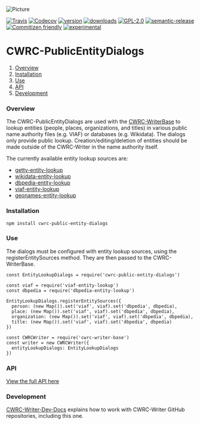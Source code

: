 ![Picture](http://cwrc.ca/logos/CWRC_logos_2016_versions/CWRCLogo-Horz-FullColour.png)

[![Travis](https://img.shields.io/travis/cwrc/CWRC-PublicEntityDialogs.svg)](https://travis-ci.org/cwrc/CWRC-PublicEntityDialogs)
[![Codecov](https://img.shields.io/codecov/c/github/cwrc/CWRC-PublicEntityDialogs.svg)](https://codecov.io/gh/cwrc/CWRC-PublicEntityDialogs)
[![version](https://img.shields.io/npm/v/cwrc-public-entity-dialogs.svg)](http://npm.im/cwrc-public-entity-dialogs)
[![downloads](https://img.shields.io/npm/dm/cwrc-public-entity-dialogs.svg)](http://npm-stat.com/charts.html?package=cwrc-public-entity-dialogs&from=2015-08-01)
[![GPL-2.0](https://img.shields.io/npm/l/cwrc-public-entity-dialogs.svg)](http://opensource.org/licenses/GPL-2.0)
[![semantic-release](https://img.shields.io/badge/%20%20%F0%9F%93%A6%F0%9F%9A%80-semantic--release-e10079.svg)](https://github.com/semantic-release/semantic-release)
[![Commitizen friendly](https://img.shields.io/badge/commitizen-friendly-brightgreen.svg)](http://commitizen.github.io/cz-cli/)
[![experimental](http://badges.github.io/stability-badges/dist/experimental.svg)](http://github.com/badges/stability-badges)

# CWRC-PublicEntityDialogs

1. [Overview](#overview)
1. [Installation](#installation)
1. [Use](#use)
1. [API](#api)
1. [Development](#development)

### Overview

The CWRC-PublicEntityDialogs are used with the [CWRC-WriterBase](https://github.com/cwrc/CWRC-WriterBase) to lookup entities (people, places, organizations, and titles) in various public name authority files (e.g. VIAF) or databases (e.g. Wikidata).  The dialogs only provide public lookup.  Creation/editing/deletion of entities should be made outside of the CWRC-Writer in the name authority itself.

The currently available entity lookup sources are:
* [getty-entity-lookup](https://github.com/cwrc/getty-entity-lookup)
* [wikidata-entity-lookup](https://github.com/cwrc/wikidata-entity-lookup)
* [dbpedia-entity-lookup](https://github.com/cwrc/dbpedia-entity-lookup)
* [viaf-entity-lookup](https://github.com/cwrc/viaf-entity-lookup)
* [geonames-entity-lookup](https://github.com/cwrc/geonames-entity-lookup)

### Installation

```npm install cwrc-public-entity-dialogs```

### Use

The dialogs must be configured with entity lookup sources, using the registerEntitySources method. They are then passed to the CWRC-WriterBase.
```
const EntityLookupDialogs = require('cwrc-public-entity-dialogs')

const viaf = require('viaf-entity-lookup')
const dbpedia = require('dbpedia-entity-lookup')

EntityLookupDialogs.registerEntitySources({
  person: (new Map()).set('viaf', viaf).set('dbpedia', dbpedia),
  place: (new Map()).set('viaf', viaf).set('dbpedia', dbpedia),
  organization: (new Map()).set('viaf', viaf).set('dbpedia', dbpedia),
  title: (new Map()).set('viaf', viaf).set('dbpedia', dbpedia)
})

const CWRCWriter = require('cwrc-writer-base')
const writer = new CWRCWriter({
  entityLookupDialogs: EntityLookupDialogs
})
 ```

### API

[View the full API here](https://github.com/cwrc/CWRC-PublicEntityDialogs/blob/master/API.md)

### Development

[CWRC-Writer-Dev-Docs](https://github.com/cwrc/CWRC-Writer-Dev-Docs) explains how to work with CWRC-Writer GitHub repositories, including this one.
